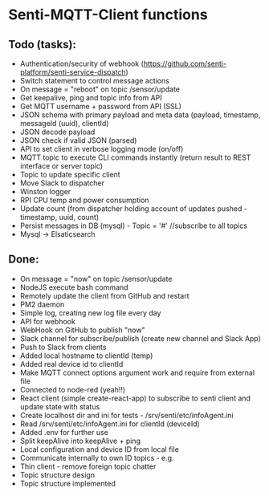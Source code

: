 # Senti-MQTT-Client functions

## Todo (tasks):
- Authentication/security of webhook (https://github.com/senti-platform/senti-service-dispatch)
- Switch statement to control message actions 
- On message = "reboot" on topic /sensor/update
- Get keepalive, ping and topic info from API
- Get MQTT username + password from API (SSL)
- JSON schema with primary payload and meta data (payload, timestamp, messageId (uuid), clientId)
- JSON decode payload
- JSON check if valid JSON (parsed)
- API to set client in verbose logging mode (on/off)
- MQTT topic to execute CLI commands instantly (return result to REST interface or server topic)
- Topic to update specific client 
- Move Slack to dispatcher
- Winston logger
- RPI CPU temp and power consumption 
- Update count (from dispatcher holding account of updates pushed - timestamp, uuid, count)
- Persist messages in DB (mysql) - Topic = '#' //subscribe to all topics
- Mysql -> Elsaticsearch

## Done:
- On message = "now" on topic /sensor/update
- NodeJS execute bash command
- Remotely update the client from GitHub and restart
- PM2 daemon 
- Simple log, creating new log file every day
- API for webhook
- WebHook on GitHub to publish "now"
- Slack channel for subscribe/publish (create new channel and Slack App)
- Push to Slack from clients
- Added local hostname to clientId (temp)
- Added real device id to clientId
- Make MQTT connect options argument work and require from external file
- Connected to node-red (yeah!!)
- React client (simple create-react-app) to subscribe to senti client and update state with status
- Create localhost dir and ini for tests - /srv/senti/etc/infoAgent.ini
- Read /srv/senti/etc/infoAgent.ini for clientId (deviceId)
- Added .env for further use
- Split keepAlive into keepAlive + ping
- Local configuration and device ID from local file
- Communicate internally to own ID topics - e.g. 
- Thin client - remove foreign topic chatter
- Topic structure design
- Topic structure implemented
